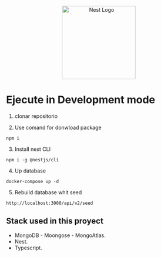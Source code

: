 <p align="center">
  <a href="http://nestjs.com/" target="blank"><img src="https://nestjs.com/img/logo-small.svg" width="200" alt="Nest Logo" /></a>
</p>

# Ejecute in Development mode

1. clonar repositorio

2. Use comand for donwload package
```
npm i
```

3. Install nest CLI
```
npm i -g @nestjs/cli
```

4. Up database
```
docker-compose up -d
```

5. Rebuild database whit seed
```
http://localhost:3000/api/v2/seed
```

## Stack used in this proyect
 * MongoDB - Moongose - MongoAtlas.
 * Nest.
 * Typescript.